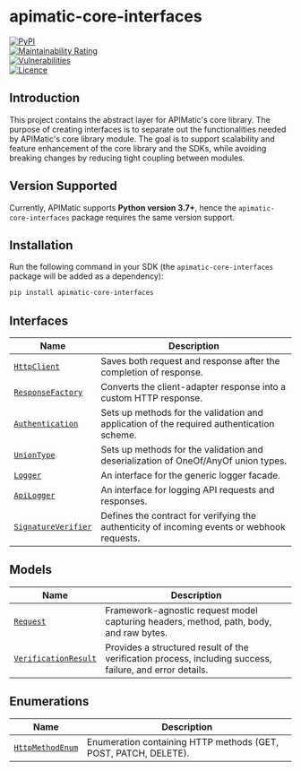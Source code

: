 # apimatic-core-interfaces
[![PyPI][pypi-version]](https://pypi.org/project/apimatic-core-interfaces/)  
[![Maintainability Rating][maintainability-badge]][maintainability-url]  
[![Vulnerabilities][vulnerabilities-badge]][vulnerabilities-url]  
[![Licence][license-badge]][license-url]

## Introduction
This project contains the abstract layer for APIMatic's core library. The purpose of creating interfaces is to separate out the functionalities needed by APIMatic's core library module. The goal is to support scalability and feature enhancement of the core library and the SDKs, while avoiding breaking changes by reducing tight coupling between modules.

## Version Supported
Currently, APIMatic supports **Python version 3.7+**, hence the `apimatic-core-interfaces` package requires the same version support.

## Installation
Run the following command in your SDK (the `apimatic-core-interfaces` package will be added as a dependency):
```bash
pip install apimatic-core-interfaces
```

## Interfaces
| Name                                                                                       | Description                                                                                 |
|--------------------------------------------------------------------------------------------|---------------------------------------------------------------------------------------------|
| [`HttpClient`](apimatic_core_interfaces/client/http_client.py)                             | Saves both request and response after the completion of response.                           |
| [`ResponseFactory`](apimatic_core_interfaces/factories/response_factory.py)                | Converts the client-adapter response into a custom HTTP response.                           |
| [`Authentication`](apimatic_core_interfaces/types/authentication.py)                       | Sets up methods for the validation and application of the required authentication scheme.   |
| [`UnionType`](apimatic_core_interfaces/types/union_type.py)                                 | Sets up methods for the validation and deserialization of OneOf/AnyOf union types.           |
| [`Logger`](apimatic_core_interfaces/logger/logger.py)                                       | An interface for the generic logger facade.                                                 |
| [`ApiLogger`](apimatic_core_interfaces/logger/api_logger.py)                                | An interface for logging API requests and responses.                                        |
| [`SignatureVerifier`](apimatic_core_interfaces/security/signature_verifier.py)             | Defines the contract for verifying the authenticity of incoming events or webhook requests. |

## Models
| Name                                                                                       | Description                                                                                 |
|--------------------------------------------------------------------------------------------|---------------------------------------------------------------------------------------------|
| [`Request`](apimatic_core_interfaces/http/request.py)           | Framework-agnostic request model capturing headers, method, path, body, and raw bytes. |
| [`VerificationResult`](apimatic_core_interfaces/security/verification_result.py)           | Provides a structured result of the verification process, including success, failure, and error details. |

## Enumerations
| Name                                                                                   | Description                                                   |
|----------------------------------------------------------------------------------------|---------------------------------------------------------------|
| [`HttpMethodEnum`](apimatic_core_interfaces/types/http_method_enum.py)                 | Enumeration containing HTTP methods (GET, POST, PATCH, DELETE).|

[pypi-version]: https://img.shields.io/pypi/v/apimatic-core-interfaces  
[license-badge]: https://img.shields.io/badge/licence-MIT-blue  
[license-url]: LICENSE  
[maintainability-badge]: https://sonarcloud.io/api/project_badges/measure?project=apimatic_core-interfaces-python&metric=sqale_rating  
[maintainability-url]: https://sonarcloud.io/summary/new_code?id=apimatic_core-interfaces-python  
[vulnerabilities-badge]: https://sonarcloud.io/api/project_badges/measure?project=apimatic_core-interfaces-python&metric=vulnerabilities  
[vulnerabilities-url]: https://sonarcloud.io/summary/new_code?id=apimatic_core-interfaces-python
